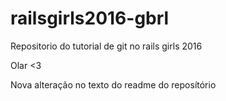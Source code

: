 # railsgirls2016-gbrl
Repositorio do tutorial de git no rails girls 2016 

Olar <3

Nova alteração no texto do readme do reposítório
